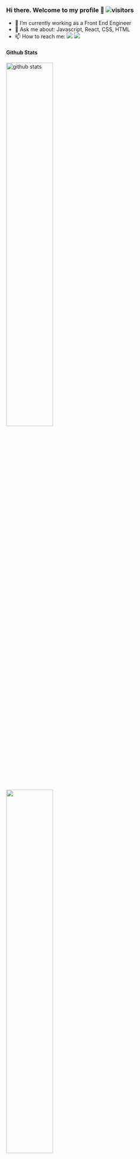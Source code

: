 ### Hi there. Welcome to my profile 👋  ![visitors](https://visitor-badge.glitch.me/badge?page_id=vishaka27)


- 🔭 I’m currently working as a Front End Engineer 
- 💬 Ask me about: Javascript, React, CSS, HTML
- 📫 How to reach me: <a href="mailto: veenu.n2009@gmail.com"><img src="https://img.shields.io/badge/Gmail-D14836?style=for-the-badge&logo=gmail&logoColor=white"></a> <a href="https://www.linkedin.com/in/vishaka-nagarajan/"><img src="https://img.shields.io/badge/LinkedIn-0077B5?style=for-the-badge&logo=linkedin&logoColor=white"></a>

#### Github Stats
<img src="https://github-readme-stats.vercel.app/api?username=vishaka27&show_icons=true&theme=gotham" alt="github stats" width="50%" align="left"/>


<img src="https://github-readme-streak-stats.herokuapp.com/?user=vishaka27&theme=dark" width="50%">


### Tech Stacks
<img src="https://img.shields.io/badge/HTML5-E34F26?style=for-the-badge&logo=html5&logoColor=white" /> <img src="https://img.shields.io/badge/CSS3-1572B6?style=for-the-badge&logo=css3&logoColor=white" /> <img src="https://img.shields.io/badge/JavaScript-F7DF1E?style=for-the-badge&logo=javascript&logoColor=black" /> <img src="https://img.shields.io/badge/Sass-CC6699?style=for-the-badge&logo=sass&logoColor=white" /> <img src="https://img.shields.io/badge/React-20232A?style=for-the-badge&logo=react&logoColor=61DAFB" /> <img src="https://img.shields.io/badge/AngularJS-E23237?style=for-the-badge&logo=angularjs&logoColor=white" /><img src="https://img.shields.io/badge/GitHub-100000?style=for-the-badge&logo=github&logoColor=white" />

### Top Languages
 ![Top Langs](https://github-readme-stats.vercel.app/api/top-langs/?username=vishaka27&layout=compact)
